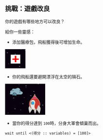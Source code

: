 ## 挑戰：遊戲改良

你的遊戲有哪些地方可以改良？

給你一些靈感：

+ 添加醫療包，飛船獲得後可增加生命。

![截圖](images/invaders-aid.png)

+ 你的飛船還要避開漂浮在太空的隕石。

![截圖](images/invaders-rocks.png)

+ 當你的得分達到 `100`時，分身大軍會傾巢而出。

```blocks3
wait until <(得分 :: variables) = [100]>
```